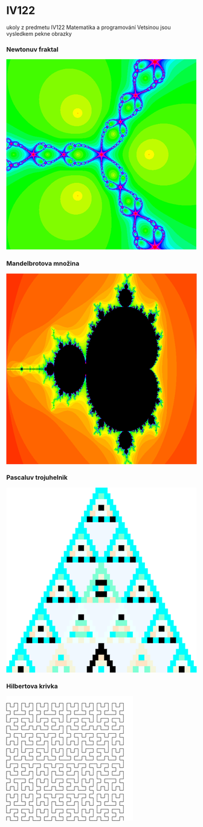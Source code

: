 # IV122
ukoly z predmetu IV122 Matematika a programování
Vetsinou jsou vysledkem pekne obrazky

### Newtonuv fraktal
![](https://github.com/vojtadavid/IV122/blob/master/08/newton.png "")
### Mandelbrotova množina
![](https://github.com/vojtadavid/IV122/blob/master/08/mandelbrot.png "")
### Pascaluv trojuhelnik
![](https://github.com/vojtadavid/IV122/blob/master/02/pascal.png "")
### Hilbertova krivka
![](https://github.com/vojtadavid/IV122/blob/master/03/hilbert.png "")
